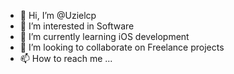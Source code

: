 - 👋 Hi, I’m @Uzielcp
- 👀 I’m interested in Software 
- 🌱 I’m currently learning iOS development
- 💞️ I’m looking to collaborate on Freelance projects
- 📫 How to reach me ...

<!---
Uzielcp/Uzielcp is a ✨ special ✨ repository because its `README.md` (this file) appears on your GitHub profile.
You can click the Preview link to take a look at your changes.
--->

